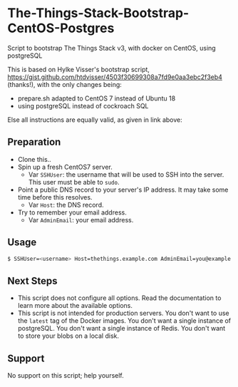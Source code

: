 # The-Things-Stack-Bootstrap-CentOS-Postgres
Script to bootstrap The Things Stack v3, with docker on CentOS, using postgreSQL

This is based on Hylke Visser's bootstrap script,
https://gist.github.com/htdvisser/4503f30699308a7fd9e0aa3ebc2f3eb4
(thanks!), with the only changes being:

  * prepare.sh adapted to CentOS 7 instead of Ubuntu 18
  * using postgreSQL instead of cockroach SQL
 
 Else all instructions are equally valid, as given in link above:
 
 ## Preparation

- Clone this..
- Spin up a fresh CentOS7 server.
  - Var `SSHUser`: the username that will be used to SSH into the server. This user must be able to `sudo`.
- Point a public DNS record to your server's IP address. It may take some time before this resolves.
  - Var `Host`: the DNS record.
- Try to remember your email address.
  - Var `AdminEmail`: your email address.

## Usage

```bash
$ SSHUser=<username> Host=thethings.example.com AdminEmail=you@example.com ./bootstrap.sh
```

## Next Steps

- This script does not configure all options. Read the documentation to learn more about the available options.
- This script is not intended for production servers. You don't want to use the `latest` tag of the Docker images. You don't want a single instance of postgreSQL. You don't want a single instance of Redis. You don't want to store your blobs on a local disk.

## Support

No support on this script; help yourself.

